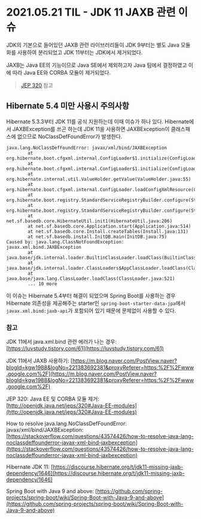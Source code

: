# 2021.05.21 TIL - JDK 11 JAXB 관련 이슈

JDK의 기본으로 들어있던 JAXB 관련 라이브러리들이 JDK 9부터는 별도 Java 모듈화를 사용하여 분리되었고 JDK 11부터는 JDK에서 제거되었다.

JAXB는 Java EE의 기능이므로 Java SE에서 제외하고자 Java 팀에서 결정하였고 이에 따라 Java EE와 CORBA 모듈이 제거되었다. 

> [JEP 320](http://openjdk.java.net/jeps/320#Java-EE-modules) 참고

## Hibernate 5.4 미만 사용시 주의사항

Hibernate 5.3.3부터 JDK 11를 공식 지원하는데 이때 이슈가 하나 있다. Hibernate에서 JAXBException를 쓰곤 하는데 JDK 11을 사용하면 JAXBException이 클래스패스에 없으므로 NoClassDefFoundError가 발생한다.

```text
java.lang.NoClassDefFoundError: javax/xml/bind/JAXBException
        at org.hibernate.boot.cfgxml.internal.ConfigLoader$1.initialize(ConfigLoader.java:41)
        at org.hibernate.boot.cfgxml.internal.ConfigLoader$1.initialize(ConfigLoader.java:38)
        at org.hibernate.internal.util.ValueHolder.getValue(ValueHolder.java:55)
        at org.hibernate.boot.cfgxml.internal.ConfigLoader.loadConfigXmlResource(ConfigLoader.java:57)
        at org.hibernate.boot.registry.StandardServiceRegistryBuilder.configure(StandardServiceRegistryBuilder.java:163)
        at org.hibernate.boot.registry.StandardServiceRegistryBuilder.configure(StandardServiceRegistryBuilder.java:152)
        at net.sf.basedb.core.HibernateUtil.init1(HibernateUtil.java:206)
        at net.sf.basedb.core.Application.start(Application.java:514)
        at net.sf.basedb.core.Install.createTables(Install.java:131)
        at net.sf.basedb.install.InitDB.main(InitDB.java:75)
Caused by: java.lang.ClassNotFoundException: javax.xml.bind.JAXBException
        at java.base/jdk.internal.loader.BuiltinClassLoader.loadClass(BuiltinClassLoader.java:583)
        at java.base/jdk.internal.loader.ClassLoaders$AppClassLoader.loadClass(ClassLoaders.java:178)
        at java.base/java.lang.ClassLoader.loadClass(ClassLoader.java:521)
        ... 10 more
```

이 이슈는 Hibernate 5.4부터 해결이 되었으며 Spring Boot를 사용하는 경우 Hibernate 의존성을 제공해주는 starter인 `spring-boot-starter-data-jpa`에서 `javax.xml.bind:jaxb-api`가 포함되어 있기 때문에 문제없이 사용할 수 있다.

### 참고

JDK 11에서 java.xml.bind 관련 에러가 나는 경우: [https://luvstudy.tistory.com/61](https://luvstudy.tistory.com/61)

JDK 11에서 JAXB 사용하기: [https://m.blog.naver.com/PostView.naver?blogId=kgw1988&logNo=221383692381&proxyReferer=https:%2F%2Fwww.google.com%2F](https://m.blog.naver.com/PostView.naver?blogId=kgw1988&logNo=221383692381&proxyReferer=https:%2F%2Fwww.google.com%2F)

JEP 320: Java EE 및 CORBA 모듈 제거: [http://openjdk.java.net/jeps/320#Java-EE-modules](http://openjdk.java.net/jeps/320#Java-EE-modules)

How to resolve java.lang.NoClassDefFoundError: javax/xml/bind/JAXBException: [https://stackoverflow.com/questions/43574426/how-to-resolve-java-lang-noclassdeffounderror-javax-xml-bind-jaxbexception](https://stackoverflow.com/questions/43574426/how-to-resolve-java-lang-noclassdeffounderror-javax-xml-bind-jaxbexception)

Hibernate JDK 11: [https://discourse.hibernate.org/t/jdk11-missing-jaxb-dependency/1646](https://discourse.hibernate.org/t/jdk11-missing-jaxb-dependency/1646)

Spring Boot with Java 9 and above: [https://github.com/spring-projects/spring-boot/wiki/Spring-Boot-with-Java-9-and-above](https://github.com/spring-projects/spring-boot/wiki/Spring-Boot-with-Java-9-and-above)